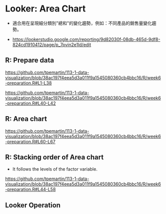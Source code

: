 # Looker: Area Chart

  - 適合用在呈現細分類別"總和"的變化趨勢，例如：不同產品的銷售量變化趨勢。

  - <https://lookerstudio.google.com/reporting/9d82030f-08db-465d-9df8-824cd1910412/page/p_7pvin2e1ld/edit>

## R: Prepare data

<https://github.com/tpemartin/113-1-data-visualization/blob/38ac197f4eea5d3a011f9a1545080360cb4bbc16/R/week6-preparation.R#L1-L38>


<https://github.com/tpemartin/113-1-data-visualization/blob/38ac197f4eea5d3a011f9a1545080360cb4bbc16/R/week6-preparation.R#L40-L42>

## R: Area chart

<https://github.com/tpemartin/113-1-data-visualization/blob/38ac197f4eea5d3a011f9a1545080360cb4bbc16/R/week6-preparation.R#L60-L67>

## R: Stacking order of Area chart

  - It follows the levels of the factor variable.
  
<https://github.com/tpemartin/113-1-data-visualization/blob/38ac197f4eea5d3a011f9a1545080360cb4bbc16/R/week6-preparation.R#L44-L58>


## Looker Operation



